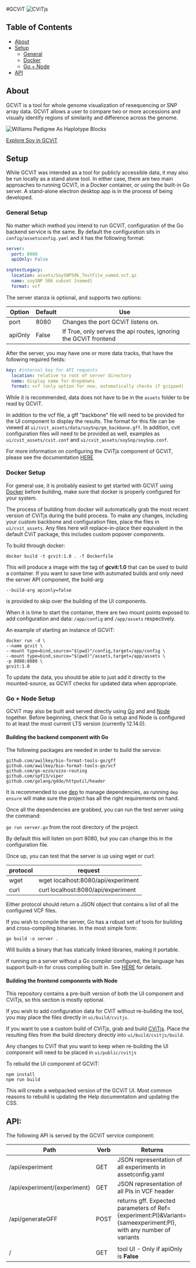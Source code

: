 #GCViT
![CViTjs](assets/readme_images/logo.svg?raw=true)

## Table of Contents
+ [About](#about) 
+ [Setup](#setup)
    + [General](#general-setup)
    + [Docker](#docker-setup)
    + [Go + Node](#go-+-node-setup) 
+ [API](#api)

## About

GCViT is a tool for whole genome visualization of resequencing or SNP array data. GCViT allows a
user to compare two or more accessions and visually identify regions of similarity and difference
across the genome.

![Williams Pedigree As Haplotype Blocks ](assets/readme_images/Williams_Pedigree2.png?raw=true)

[Explore Soy in GCViT](https://soybase.org/gcvit/)

## Setup
While GCViT was intended as a tool for publicly accessible data, it may also be run locally as a stand alone tool.
In either case, there are two main approaches to running GCViT, in a Docker container, or using the built-in Go server.
A stand-alone electron desktop app is in the process of being developed.
 
### General Setup
No matter which method you intend to run GCViT, configuration of the Go backend service is the same.
By default the configuration sits in `config/assetsconfig.yaml` and it has the following format:

```yaml
server:
  port: 8080
  apiOnly: False

snptestLegacy:
  location: assets/SoySNP50k_TestFile_named.vcf.gz 
  name: soySNP 50k subset [named]
  format: vcf
```

The server stanza is optional, and supports two options:

| Option | Default | Use |
| ----- | ----- | ----- |
| port | 8080 | Changes the port GCViT listens on. |
| apiOnly | False | If True, only serves the api routes, ignoring the GCViT frontend |

After the server, you may have one or more data tracks, that have the following required fields:

```yaml
key: #internal key for API requests
  location: relative to root of server directory
  name: display name for dropdowns
  format: vcf (only option for now, automatically checks if gzipped)
```

While it is recommended, data does not have to be in the `assets` folder to be read by GCViT.

In addition to the vcf file, a gff "backbone" file will need to be provided for the UI component to display the results.
The format for this file can be viewed at `ui/cvit_assets/data/soySnp/gm_backbone.gff`. In addition, cvit configuration files
will need to be provided as well, examples as `ui/cvit_assets/cvit.conf` and `ui/cvit_assets/soySnp/soySnp.conf`.

For more information on configuring the CViTjs component of GCViT, please see the documentation [HERE](https://github.com/LegumeFederation/cvitjs/wiki)

### Docker Setup
For general use, it is probably easiest to get started with GCViT using [Docker](https://www.docker.com/)
before building, make sure that docker is properly configured for your system.

The process of building from docker will automatically grab the most recent version of CViTjs during the build process.
To make any changes, including your custom backbone and configuration files, place the files in `ui/cvit_assets`. Any files here
will replace-in-place their equivalent in the default CViT package, this includes custom popover components.

To build through docker:
```
docker build -t gcvit:1.0 . -f Dockerfile
```
This will produce a image with the tag of **gcvit:1.0** that can be used to build a container.
If you want to save time with automated builds and only need the server API component, the build-arg:
```
--build-arg apionly=false
```
is provided to skip over the building of the UI components.

When it is time to start the container, there are two mount points exposed to add configuration and data:
`/app/config` and `/app/assets` respectively.

An example of starting an instance of GCViT: 
```
docker run -d \
--name gcvit \ 
--mount type=bind,source="$(pwd)"/config,target=/app/config \
--mount type=bind,source="$(pwd)"/assets,target=/app/assets \ 
-p 8080:8080 \
gcvit:1.0
```

To update the data, you should be able to just add it directly to the mounted-source, as GCViT checks for
updated data when appropriate. 

### Go + Node Setup
GCViT may also be built and served directly using [Go](https://golang.org/) and and [Node](https://nodejs.org/en/) together.
Before beginning, check that Go is setup and Node is configured to at least the most current LTS version (currently 12.14.0).

#### Building the backend component with Go
The following packages are needed in order to build the service:
```
github.com/awilkey/bio-format-tools-go/gff 
github.com/awilkey/bio-format-tools-go/vcf
github.com/go-ozzo/ozzo-routing
github.com/spf13/viper
github.com/golang/gddo/httputil/header
```
It is recommended to use [dep](https://golang.github.io/dep/) to manage dependencies, as running `dep ensure` will make sure the project has all the right requirements on hand.

Once all the dependencies are grabbed, you can run the test server using the command:

`go run server.go`
from the root directory of the project.

By default this will listen on port 8080, but you can change this in the configuration file.

Once up, you can test that the server is up using wget or curl:

| protocol | request |
| -------- | ------- |
| wget     | wget localhost:8080/api/experiment |
| curl     | curl localhost:8080/api/experiment |

Either protocol should return a JSON object that contains a list of all the configured VCF files.

If you wish to compile the server, Go has a robust set of tools for building and cross-compiling binaries.
In the most simple form:

`go build -o server .`

Will builds a binary that has statically linked libraries, making it portable.

If running on a server without a Go compiler configured, the language has support built-in for cross compiling built in. See [HERE](https://golangcookbook.com/chapters/running/cross-compiling/)
for details.

#### Building the frontend components with Node

This repository contains a pre-built version of both the UI component and CViTjs, so this section is mostly optional.

If you wish to add configuration data for CViT without re-building the tool, you may place the files directly in `ui/build/cvitjs`.

If you want to use a custom build of CViTjs, grab and build [CViTjs](https://github.com/LegumeFederation/cvitjs/tree/preact/buildalt). Place the resulting
files from the build directory directly into `ui/build/cvitjs/build`. 

Any changes to CViT that you want to keep when re-building the UI component will need to be placed in `ui/public/cvitjs`

To rebuild the UI component of GCViT:
```
npm install
npm run build
```

This will create a webpacked version of the GCViT UI. Most common reasons to rebuild is updating the Help documentation and
updating the CSS.


## API:

The following API is served by the GCViT service component:

| Path | Verb | Returns |
| ---- | ---- | ---- |
| /api/experiment| GET | JSON representation of all experiments in assetconfig.yaml |
| /api/experiment/{experiment} | GET | JSON representation of all PIs in VCF header |
| /api/generateGFF | POST | returns gff. Expected parameters of Ref={experiment:PI}&Variant={sameexperiment:PI}, with any number of variants |
| | | |
| / | GET | tool UI - Only if apiOnly is **False** |
